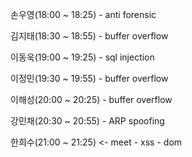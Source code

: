 손우영(18:00 ~ 18:25)
    - anti forensic

김지태(18:30 ~ 18:55)
    - buffer overflow

이동욱(19:00 ~ 19:25)
    - sql injection

이정민(19:30 ~ 19:55)
    - buffer overflow

이해성(20:00 ~ 20:25)
    - buffer overflow

강민채(20:30 ~ 20:55)
    - ARP spoofing

한희수(21:00 ~ 21:25) <- meet
    - xss
    - dom 
